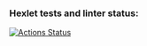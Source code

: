 ### Hexlet tests and linter status:
[![Actions Status](https://github.com/norwice/frontend-project-lvl1/workflows/hexlet-check/badge.svg)](https://github.com/norwice/frontend-project-lvl1/actions)